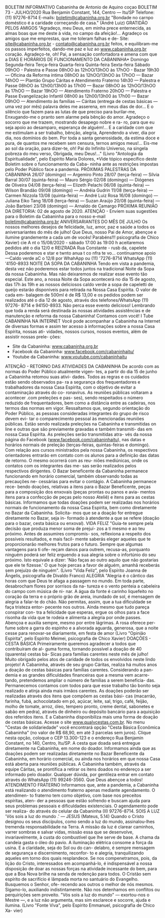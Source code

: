 BOLETIM INFORMATIVO 
Cabaninha de Antonio de Aquino 
coçao 
BOLETIM 73 - JULHO/2020 
Rua Benjamin Constant, 144, Centro — Itu/SP 
Telefone: (11) 97276-8714 
E-mails: boletim@cabaninha.org.br 
"Bondade no carnpo doméstico é 
a caridade corneçando de casa." 
(André Luiz) 
GRATIDÃO PELOS AMIGOS 
"Agradeço, meu Deus, em minha prece enternecida, as almas boas 
que me deste à vida, no campo da afeição!... 
Agradeço os amigos que me emprestas, que me toleram falhas e de- 
Site: 
site@cabaninha.org.br - contato@cabaninha.org.br 
feitos, e equilibram-me os passos imperfeitos, dando-me paz e luz ao 
www.cabaninha.org.br 
coração. 
Agradeço-te, oh! Pai, a sensação confortadora e amena com que a 
DIAS E HORÁRIOS DE FUNCIONAMENTO DA CABANINHA* 
Domingo 
Segunda-feira 
Terça-feira 
Quarta-feira 
Quinta-feira 
Sexta-feira 
Sábado 
09hOO - Palestra e Passe 
08hOO às 12hOO/13hOO às 17hOO - Bazar 
19h30 — Oficina da Reforma íntima 
08hOO às 12hOO/13hOO às 17hOO 
— Bazar 
14hOO — Plantão Grupo Cáritas e 
Atendimento Fraterno 
14h30 — Palestra e Passe 
08hOO às 12h00/13h00 às 17h00 
— Bazar 
08hOO às 12hOO/13hOO às 17hOO 
— Bazar 
19hOO — Atendimento Fraterno 
20hOO — Palestra e Passe 
Evangelização Infantil 
08h00 às 12h00/13h00 às 17h00 
— Bazar 
09hOO — Atendimento às famílias — Cáritas 
(entrega de cestas básicas — uma vez por mês) 
palavra deles me asserena, em meus dias de dor... 
E o silêncio que fazem para as lutas de que preciso para burilar-me, 
Enxugando-me o pranto sem alarme pela bênção do amor. 
Agradeço o socorro que me trazem, mostrando desapego nobre e ra- 
ro, para que eu seja apoio ao desamparo, esperança de alguém!... 
E a caridade com que me estimulam a ser trabalho, bênção, alegria, 
Aprendendo a viver, dia por dia, nos domínios do bem. 
Por toda a santa generosidade, da estima doce e pura, de quantos me 
recebem sem censura, ternos amigos meus!... 
Eis-me ao sol da oração, para dizer-te, oh! Pai do Infinito Universo, na 
singela pobreza do meu verso, Obrigada, meu Deus!..." 
(Livro "Antologia da Espiritualidade", pelo Espírito Maria Dolores, 
*Vide tópico específico deste Boletim sobre o funcionamento da Caba- 
ninha ante as restrições impostas pelo Poder Público face a pandemia. 
PRÓXIMAS PALESTRAS DA CABANINHA 
26/07 (domingo) — Argemiro Pinto 
28/07 (terça-feira) — Sílvia Barral 
30/07 (quinta-feira) — Mauro Sérgio 
02/08 (domingo) — Diógenes de Oliveira 
04/08 (terça-feira) — Elizeth Pelachi 
06/08 (quinta-feira) — Wilson Brandão 
09/08 (domingo) — Andréia Gudrin 
11/08 (terça-feira) — Carmen Nizzola 
13/08 (quinta-feira) — André Luiz Rosa 
16/08 (domingo) — Juliana Eiko Tang 
18/08 (terça-feira) — Suzan Araújo 
20/08 (quinta-feira) — João Barbieri 
23/08 (domingo) — Arnaldo de Camargo 
PRÓXIMA REUNIÃO DA DIRETORIA: 02 de agosto de 2020. 
ATENÇÃO - Enviem suas sugestões para o Boletim da Cabaninha 
para o nosso e-mail boletim@cabaninha.org.br 
ANIVERSARIANTES DO MÊS DE JULHO 
Os nossos melhores desejos de felicidade, luz, amor, paz e saúde 
a todos os aniversariantes do mês de julho! Que Deus, nosso Pai 
de Amor, abençoe e ilumine grandemente a cada um de vocês! 
Parabéns!!! 
psicografia de Chico Xavier) 
cie A nt o 
15/08/2020 - sábado 
17:00 às 19:00 h 
aceitaremos pedidos até o dia 12/0 
e REIZRADA 
Rua Constante - 
rusb da, 
capelete 
Dessa 
poderemos e star 
e twnto anua t 
co nfra te vo... 
continuamoe 
apoio 
—Caldo verde 
aC o 12/8 por WhahApp ou 
(11) '7276-8714 
WhatsApp 
(11) '4150-8933 
NOITE DA SOPA DA CABANINHA 
Tendo em vista a pandemia, desta vez não poderemos estar todos 
juntos na tradicional Noite da Sopa da nossa Cabaninha. Mas não 
deixaremos de realizar esse evento tão especial. Este ano, a nossa 
Noite da Sopa acontecerá no dia 15 de agosto, das 17h às 19h e as 
nossos deliciosos caldo verde a sopa de capeletti de queijo estarão 
disponíveis para retirada na Nossa Casa Espírita. O valor de cada em- 
balagem de 500mI é de R$ 13,00 e os pedidos podem ser realizados 
até o dia 12 de agosto, através dos telefones/WhatsApp (11) 97276- 
8714 e 94150-8933. Não perca esse evento delicioso! Lembrando que 
toda a renda será destinada às nossas atividades assistências e de 
manutenção e reforma da nossa Cabaninha! Contamos com você! 
I Tube 
CABANINHA NA INTERNET 
Você pode acompanhar a Cabaninha na Internet de diversas formas e 
assim ter acesso à informações sobre a nossa Casa Espírita, nossas ati- 
vidades, nossos cursos, nossos eventos, além de assistir nossas prele- 
ções: 
- Site da Cabaninha: www.cabaninha.org.br 
- Facebook da Cabaninha: www.facebook.com/cabaninhaitu/ 
- Youtube da Cabaninha: www.voutube.com/cabaninhaitu 

ATENÇÃO - RETORNO DAS ATIVIDADES DA CABANINHA 
De acordo com as normas do Poder Público atualmente vigen- 
tes, a partir do dia 15 de junho a Cabaninha retomou suas ativi- 
dades. Todos as regras e os cuidados estão sendo observados pa- 
ra a segurança dos frequentadores e trabalhadores da nossa Casa 
Espírita, com o objetivo de evitar a contaminação através do co- 
ronavírus. 
As reuniões públicas voltaram a acontecer .com preleções e pas- 
ses), sendo respeitados o número reduzido de frequentadores, 
bem como a distância entre as cadeiras, nos termos das normas 
em vigor. Ressaltamos que, segundo orientação do Poder Público, 
as pessoas consideradas integrantes do grupo de risco devem evi- 
tar o comparecimento pessoal às mencionadas reuniões públicas. 
Estão sendo realizada preleções na Cabaninha e transmitidas on 
line e outras que são previamente gravadas e também transmiti- 
das em nossa Casa Espírita. As preleções serão transmitidas atra- 
vés 
da 
nossa 
página 
do 
Facebook 
(www.facebook.com/cabaninhaitu), nas datas e horários normais 
de preleção (terças-feiras, quintas-feiras e domingo). 
Com relação aos cursos ministrados pela nossa Cabaninha, os 
respectivos orientadores entrarão em contato com os alunos para 
a definição das datas de retorno. O mesmo ocorrerá com as reu- 
niões mediúnicas, onde os contatos com os integrantes das me- 
sas serão realizados pelos respectivos dirigentes. 
O Bazar beneficente da Cabaninha permanece funcionando em 
horário comercial, também observando todas as precauções ne- 
cessárias para evitar o contágio. A Cabaninha permanece rece- 
bendo doações, relativas a itens para o Bazar Beneficente, peças 
para a composição dos enxovais (peças prontas ou panos e avia- 
mentos itens para a confecção de peças pelo nosso Ateliê) e itens 
para as cestas básicas. Informamos que todas doações podem ser 
realizadas nos horários normais de funcionamento da nossa Casa 
Espírita, bem como diretamente no Bazar da Cabaninha. Solicita- 
mos que se a doação for entregue diretamente no Bazar, seja in- 
formado à atendente a que se refere (doação para o bazar, cesta 
básica ou enxoval). 
VIDA FELIZ 
"Guia-te sempre pela decisão que produza menor soma de prejuí- 
zos a ti mesmo e ao teu próximo. Antes de assumires compromis- 
sos, reflexiona a respeito dos possíveis resultados, e mais facil- 
mente saberás eleger aqueles que te proporcionarão melhores 
frutos para o futuro. Sempre que algumas vantagens para ti ofe- 
reçam danos para outrem, recusa-as, porquanto ninguém poderá 
ser feliz erguendo a sua alegria sobre o infortúnio do seu próximo. 
Isto equivale a dizer: 'Não faças ao outro aquilo que não gostarias 
que ele te fizesse.' O que hoje percas a favor de alguém, amanhã 
receberás sem prejuízo de ninguém". 
(Livro "Vida Feliz", pelo Espírito Joanna de Ângelis, psicografia 
de Divaldo Franco) 
ALEGRIA 
"Alegria é o cântico das horas com que Deus te afaga a passagem 
no mundo. Em toda parte, desabrocham flores por sorrisos da na- 
tureza e o vento penteia a cabeleira do campo com música de ni- 
nar. A água da fonte é carinho liquefeito no coração da terra e o 
próprio grão de areia, inundado de sol, é mensagem de alegria a 
falar-te do chão. 
Não permitas, assim, que a tua dificuldade se faça tristeza entor- 
pecente nos outros. Ainda mesmo que tudo pareça conspirar con- 
tra a felicidade que esperas, ergue os olhos para a face risonha da 
vida que te rodeia e alimenta a alegria por onde passes. Abençoa 
e auxilia sempre, mesmo por entre lágrimas. A rosa oferece per- 
fume sobre a garra do espinho e a alvorada aguarda, generosa, 
que a noite cesse para renovar-se diariamente, em festa de amor 
(Livro "Opinião Espirita", pelo Espírito Meimei, psicografia de 
Chico Xavier) 
DOAÇÕES - CESTA BÁSICA 
Primeiramente queremos agradecer a todos que contribuíram de al- 
guma forma, tornando possível a doação de 40 (quarenta) cestas bá- 
Sicas para famílias carentes neste mês de julho! Muito obrigado pelos 
atos de caridade de todos os envolvidos neste lindo projeto! 
A Cabaninha, através de seu grupo Cáritas, realiza há muitos anos a 
doação de cestas básicas para famílias carentes. Considerando a pan- 
demia e as grandes dificuldades financeiras que a mesma vem acarre- 
tando, pretendemos ampliar o número de famílias a serem beneficia- 
das. Permanecemos contamos com todos para que esse trabalho tão 
bonito seja realizado e atinja ainda mais irmãos carentes. As doações 
poderão ser realizadas através dos itens que compõem as cestas bási- 
cas (macarrão, farinha, fubá, achocolatado em pó, açúcar, leite, sal, 
trigo, café, feijão, molho de tomate, arroz, óleo, tempero pronto, 
creme dental, sabonetes e sabão em pedra), através de dinheiro ou 
depósito bancário para a aquisição dos referidos itens. E a Cabaninha 
disponibiliza mais uma forma de doação de cestas básicas. Acesse o 
site www.qualvcestas.com.br. No menu "Cestas de solidariedade" você 
encontrará opção "Cesta Básica Econômica Cabaninha" (no valor de R$ 
68,90, em até 3 parcelas sem juros). Clique nesta opção, coloque o CEP 
13.300-123 e o endereço Rua Benjamin Constant, no 140, Centro, 
Itu/SP. A cesta que doada será entregue diretamente na Cabaninha, 
em nome do doador. Informamos ainda que as doações podem ser 
realizadas diretamente no Bazar Beneficente da Cabaninha, em horário 
comercial, ou ainda nos horários em que nossa Casa está aberta para 
reuniões públicas. A Cabaninha também, através da equipe Cáritas, se 
prontifica a retirar os itens doados no endereço a ser informado pelo 
doador. Qualquer dúvida, por gentileza entrar em contato através do 
WhatsApp (11) 99246-3560. Que Deus abençoe a todos! 
ATENDIMENTO FRATERNO 
Informamos que, ante a pandemia, a Cabaninha está realizando o 
atendimento fraterno apenas mediante agendamento. O atendimen- 
to fraterno tem como objetivo, com base nos preceitos espíritas, aten- 
der a pessoas que estão sofrendo e buscam ajuda para seus problemas 
pessoais e dificuldades existenciais. O agendamento pode ser realiza- 
do através do celular da Cabaninha (II) 97276-8714. 
SOIS A LUZ 
'Vós sois a luz do mundo 
.' — JESUS (Mateus, 5.14) 
Quando o Cristo designou os seus discípulos, como sendo a luz do 
mundo, assinalou-lhes tremenda responsabilidade na Terra. A missão 
da luz é clarear caminhos, varrer sombras e salvar vidas, missão essa 
que se desenvolve, invariavelmente, à custa do combustível que lhe 
serve de base. A chama da candeia gasta o óleo do pavio. A iluminação 
elétrica consome a força da usina. E a claridade, seja do Sol ou do can- 
delabro, é sempre mensagem de segurança e discernimento, reconfor- 
to e alegria, tranquilizando aqueles em torno dos quais resplandece. 
Se nos compenetramos, pois, da lição do Cristo, interessados em 
acompanhá-lo, é indispensável a nossa disposição de doar as nossas 
forças na atividade incessante do bem, para que a Boa Nova brilhe na 
senda de redenção para todos. O Cristão sem espírito de sacrifício é 
lâmpada morta no santuário do Evangelho. Busquemos o Senhor, ofe- 
recendo aos outros o melhor de nós mesmos. Sigamo-lo, auxiliando 
indistintamente. Não nos detenhamos em conflitos ou perquirições 
sem proveito. "Vós sois a luz do mundo" — exortou-nos o Mestre —, e 
a luz não argumenta, mas sim esclarece e socorre, ajuda e ilumina. 
(Livro "Fonte Viva", pelo Espírito Emmanuel, psicografia de Chico Xa- 
vier) 